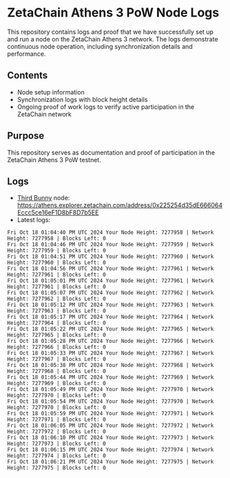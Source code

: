 # ZetaChain Athens 3 PoW Node Logs
This repository contains logs and proof that we have successfully set up and run a node on the ZetaChain Athens 3 network. The logs demonstrate continuous node operation, including synchronization details and performance.

## Contents
- Node setup information
- Synchronization logs with block height details
- Ongoing proof of work logs to verify active participation in the ZetaChain network

## Purpose
This repository serves as documentation and proof of participation in the ZetaChain Athens 3 PoW testnet.

## Logs

- [Third Bunny](https://thirdbunny.xyz/) node: https://athens.explorer.zetachain.com/address/0x225254d35dE666064Eccc5ce16eF1D8bF8D7b5EE
- Latest logs:
```
Fri Oct 18 01:04:40 PM UTC 2024 Your Node Height: 7277958 | Network Height: 7277958 | Blocks Left: 0
Fri Oct 18 01:04:46 PM UTC 2024 Your Node Height: 7277959 | Network Height: 7277959 | Blocks Left: 0
Fri Oct 18 01:04:51 PM UTC 2024 Your Node Height: 7277960 | Network Height: 7277960 | Blocks Left: 0
Fri Oct 18 01:04:56 PM UTC 2024 Your Node Height: 7277961 | Network Height: 7277961 | Blocks Left: 0
Fri Oct 18 01:05:01 PM UTC 2024 Your Node Height: 7277961 | Network Height: 7277961 | Blocks Left: 0
Fri Oct 18 01:05:07 PM UTC 2024 Your Node Height: 7277962 | Network Height: 7277962 | Blocks Left: 0
Fri Oct 18 01:05:12 PM UTC 2024 Your Node Height: 7277963 | Network Height: 7277963 | Blocks Left: 0
Fri Oct 18 01:05:17 PM UTC 2024 Your Node Height: 7277964 | Network Height: 7277964 | Blocks Left: 0
Fri Oct 18 01:05:22 PM UTC 2024 Your Node Height: 7277965 | Network Height: 7277965 | Blocks Left: 0
Fri Oct 18 01:05:28 PM UTC 2024 Your Node Height: 7277966 | Network Height: 7277966 | Blocks Left: 0
Fri Oct 18 01:05:33 PM UTC 2024 Your Node Height: 7277967 | Network Height: 7277967 | Blocks Left: 0
Fri Oct 18 01:05:38 PM UTC 2024 Your Node Height: 7277968 | Network Height: 7277968 | Blocks Left: 0
Fri Oct 18 01:05:44 PM UTC 2024 Your Node Height: 7277969 | Network Height: 7277969 | Blocks Left: 0
Fri Oct 18 01:05:49 PM UTC 2024 Your Node Height: 7277970 | Network Height: 7277970 | Blocks Left: 0
Fri Oct 18 01:05:54 PM UTC 2024 Your Node Height: 7277970 | Network Height: 7277970 | Blocks Left: 0
Fri Oct 18 01:05:59 PM UTC 2024 Your Node Height: 7277971 | Network Height: 7277971 | Blocks Left: 0
Fri Oct 18 01:06:05 PM UTC 2024 Your Node Height: 7277972 | Network Height: 7277972 | Blocks Left: 0
Fri Oct 18 01:06:10 PM UTC 2024 Your Node Height: 7277973 | Network Height: 7277973 | Blocks Left: 0
Fri Oct 18 01:06:15 PM UTC 2024 Your Node Height: 7277974 | Network Height: 7277974 | Blocks Left: 0
Fri Oct 18 01:06:21 PM UTC 2024 Your Node Height: 7277975 | Network Height: 7277975 | Blocks Left: 0
```
